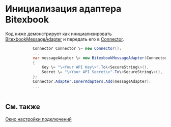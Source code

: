 # Инициализация адаптера Bitexbook

Код ниже демонстрирует как инициализировать [BitexbookMessageAdapter](../api/StockSharp.Bitexbook.BitexbookMessageAdapter.html) и передать его в [Connector](../api/StockSharp.Algo.Connector.html).

```cs
            Connector Connector \= new Connector();				
            ...				
            var messageAdapter \= new BitexbookMessageAdapter(Connector.TransactionIdGenerator)
            {
                Key \= "\<Your API Key\>".To\<SecureString\>(),
                Secret \= "\<Your API Secret\>".To\<SecureString\>(),
            };
            Connector.Adapter.InnerAdapters.Add(messageAdapter);
            ...	
							
```

## См. также

[Окно настройки подключений](API_UI_ConnectorWindow.md)
